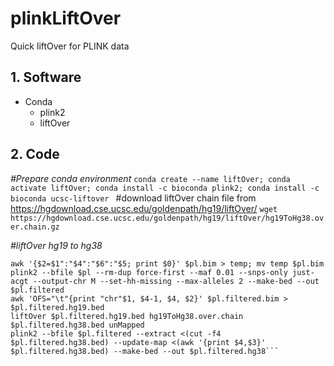 # plinkLiftOver
Quick liftOver for PLINK data

## 1. Software
  - Conda
    - plink2
    - liftOver

## 2. Code
_#Prepare conda environment_
```conda create --name liftOver; conda activate liftOver; conda install -c bioconda plink2; conda install -c bioconda ucsc-liftover ```
#download liftOver chain file from https://hgdownload.cse.ucsc.edu/goldenpath/hg19/liftOver/
```wget https://hgdownload.cse.ucsc.edu/goldenpath/hg19/liftOver/hg19ToHg38.over.chain.gz```

_#liftOver hg19 to hg38_
```pl=YouPlinkName
awk '{$2=$1":"$4":"$6":"$5; print $0}' $pl.bim > temp; mv temp $pl.bim
plink2 --bfile $pl --rm-dup force-first --maf 0.01 --snps-only just-acgt --output-chr M --set-hh-missing --max-alleles 2 --make-bed --out $pl.filtered
awk 'OFS="\t"{print "chr"$1, $4-1, $4, $2}' $pl.filtered.bim > $pl.filtered.hg19.bed
liftOver $pl.filtered.hg19.bed hg19ToHg38.over.chain $pl.filtered.hg38.bed unMapped
plink2 --bfile $pl.filtered --extract <(cut -f4  $pl.filtered.hg38.bed) --update-map <(awk '{print $4,$3}' $pl.filtered.hg38.bed) --make-bed --out $pl.filtered.hg38```



